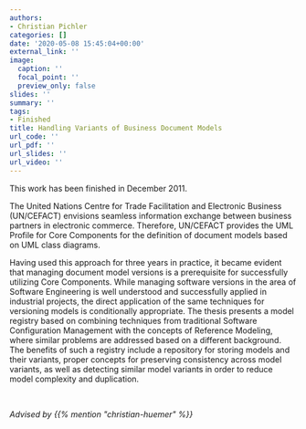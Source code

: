 ```yaml
---
authors:
- Christian Pichler
categories: []
date: '2020-05-08 15:45:04+00:00'
external_link: ''
image:
  caption: ''
  focal_point: ''
  preview_only: false
slides: ''
summary: ''
tags:
- Finished
title: Handling Variants of Business Document Models
url_code: ''
url_pdf: ''
url_slides: ''
url_video: ''
---
```


This work has been finished in December 2011.

The United Nations Centre for Trade Facilitation and Electronic Business (UN/CEFACT) envisions seamless information exchange between business partners in electronic commerce. Therefore, UN/CEFACT provides the UML Profile for Core Components for the definition of document models based on UML class diagrams.

Having used this approach for three years in practice, it became evident that managing document model versions is a prerequisite for successfully utilizing Core Components. While managing software versions in the area of Software Engineering is well understood and successfully applied in industrial projects, the direct application of the same techniques for versioning models is conditionally appropriate. The thesis presents a model registry based on combining techniques from traditional Software Configuration Management with the concepts of Reference Modeling, where similar problems are addressed based on a different background. The benefits of such a registry include a repository for storing models and their variants, proper concepts for preserving consistency across model variants, as well as detecting similar model variants in order to reduce model complexity and duplication.

&nbsp;

*Advised by {{% mention "christian-huemer" %}}*